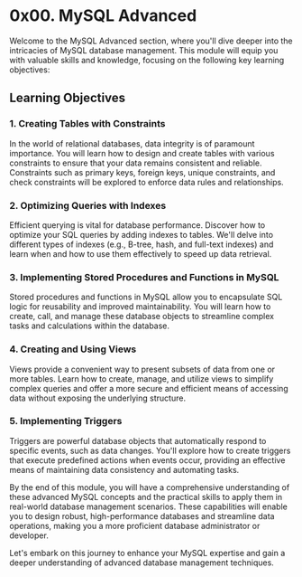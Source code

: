 # 0x00. MySQL Advanced

Welcome to the MySQL Advanced section, where you'll dive deeper into the intricacies of MySQL database management. This module will equip you with valuable skills and knowledge, focusing on the following key learning objectives:

## Learning Objectives

### 1. Creating Tables with Constraints

In the world of relational databases, data integrity is of paramount importance. You will learn how to design and create tables with various constraints to ensure that your data remains consistent and reliable. Constraints such as primary keys, foreign keys, unique constraints, and check constraints will be explored to enforce data rules and relationships.

### 2. Optimizing Queries with Indexes

Efficient querying is vital for database performance. Discover how to optimize your SQL queries by adding indexes to tables. We'll delve into different types of indexes (e.g., B-tree, hash, and full-text indexes) and learn when and how to use them effectively to speed up data retrieval.

### 3. Implementing Stored Procedures and Functions in MySQL

Stored procedures and functions in MySQL allow you to encapsulate SQL logic for reusability and improved maintainability. You will learn how to create, call, and manage these database objects to streamline complex tasks and calculations within the database.

### 4. Creating and Using Views

Views provide a convenient way to present subsets of data from one or more tables. Learn how to create, manage, and utilize views to simplify complex queries and offer a more secure and efficient means of accessing data without exposing the underlying structure.

### 5. Implementing Triggers

Triggers are powerful database objects that automatically respond to specific events, such as data changes. You'll explore how to create triggers that execute predefined actions when events occur, providing an effective means of maintaining data consistency and automating tasks.

By the end of this module, you will have a comprehensive understanding of these advanced MySQL concepts and the practical skills to apply them in real-world database management scenarios. These capabilities will enable you to design robust, high-performance databases and streamline data operations, making you a more proficient database administrator or developer.

Let's embark on this journey to enhance your MySQL expertise and gain a deeper understanding of advanced database management techniques.
